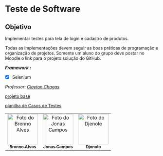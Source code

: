 # Teste de Software

## Objetivo
Implementar testes para tela de login e cadastro de produtos.

Todas as implementações devem seguir as boas práticas de programação e organização de projetos. Somente um aluno do grupo deve postar no Moodle o link para o projeto solução do GitHub.

**_Framework :_**
- [x] Selenium

*Professor: [Clayton Chagas](https://github.com/claytonchagas)* 

[projeto base](https://github.com/claytonchagas/selenium-lab)

[planilha de Casos de Testes](https://docs.google.com/spreadsheets/d/1z8nf4MTDinXIJd4r8ovV1cS5y6ejlRZBLiDllo1FpNg/edit#gid=1453773308)


<table>
  <tr>
    <td align="center">
      <a href="https://github.com/brennolvs">
        <img src="https://media-exp1.licdn.com/dms/image/C4D03AQEMRpjNvv4ETg/profile-displayphoto-shrink_400_400/0/1632762411076?e=1675296000&v=beta&t=oKX-ySRLaRI7BBseh9qC0d4WqlptVDFMpVqwk0V0XQg" width="100px;" alt="Foto do Brenno Alves"/><br>
        <sub>
          <b>Brenno Alves</b>
        </sub>
      </a>
    </td>
    <td align="center">
      <a href="https://github.com/Jonas-Campos">
        <img src="https://avatars.githubusercontent.com/u/74279105?v=4" width="100px;" alt="Foto do Jonas Campos"/><br>
        <sub>
          <b>Jonas Campos</b>
        </sub>
      </a>
    </td>
    <td align="center">
      <a href="https://github.com/djenole">
        <img src="https://media-exp1.licdn.com/dms/image/C4E03AQFSdh5G9spE0w/profile-displayphoto-shrink_800_800/0/1654180192828?e=1675296000&v=beta&t=gygKFotzcH6znm-fQsjkpkXbqXwVatmFTbzEV-83JkI" width="100px;" alt="Foto do Djenole"/><br>
        <sub>
          <b>Djenole</b>
        </sub>
      </a>
    </td>
  </tr>
</table>

